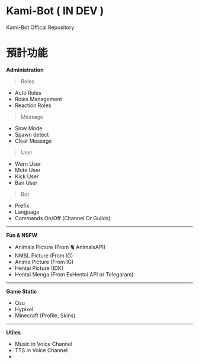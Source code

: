 # Kami-Bot ( IN DEV )
Kami-Bot Offical Repository

# 預計功能

**Administration**
> Roles
* Auto Roles
* Roles Management
* Reaction Roles
> Message
* Slow Mode
* Spawn detect
* Clear Message
> User 
* Warn User
* Mute User
* Kick User
* Ban User
> Bot
* Prefix
* Language
* Commands On/Off (Channel Or Guilds)
****
**Fun & NSFW**
* Animals Picture (From 🐈 AnimalsAPI)
* NMSL Picture (From IG)
* Anime Picture (From IG)
* Hentai Picture (IDK)
* Hentai Menga (From ExHentai API or Telegaram)
****
**Game Static**
* Osu
* Hypixel
* Minecraft (Profile, Skins)
****
**Utiles**
* Music in Voice Channel
* TTS in Voice Channel
* 
